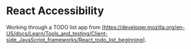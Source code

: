 # React Accessibility
Working through a TODO list app from [https://developer.mozilla.org/en-US/docs/Learn/Tools_and_testing/Client-side_JavaScript_frameworks/React_todo_list_beginning].